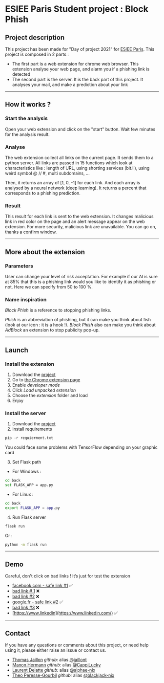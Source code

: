 

# ESIEE Paris Student project : Block Phish

## Project description

This project has been made for "Day of project 2021" for [ESIEE Paris](https://www.esiee.fr/). This project is composed in 2 parts : 

- The first part is a web extension for chrome web browser. This extension analyse your web page, and alarm you if a phishing link is detected
- The second part is the server. It is the back part of this project. It analyses your mail, and make a prediction about your link

----------------------------------

## How it works ?

### Start the analysis

Open your web extension and click on the "start" button. Wait few minutes for the analysis result. 

### Analyse

The web extension collect all links on the current page. It sends them to a python server. All links are passed in 15 functions which look at characteristics like : length of URL, using shorting services (bit.li), using weird symbol @ // #, multi subdomains, ...

Then, it returns an array of [1, 0, -1] for each link. And each array is analysed by a neural network (deep learning). It returns a percent that corresponds to a phishing prediction. 

### Result

This result for each link is sent to the web extension. It changes malicious link in red color on the page and an alert message appear on the web extension. For more security, malicious link are unavailable. You can go on, thanks a confirm window. 

-----------------

## More about the extension

### Parameters

User can change your level of risk acceptation. For example if our AI is sure at 85% that this is a phishing link would you like to identify it as phishing or not. Here we can specify from 50 to 100 %.

### Name inspiration

*Block Phish* is a reference to stopping phishing links. 

*Phish* is an abbreviation of phishing, but it can make you think about fish (look at our icon : it is a hook !). 
*Block Phish* also can make you think about *AdBlock* an extension to stop publicity pop-up. 

----------------------------------

## Launch

### Install the extension

1. Download the [project](https://github.com/alphae-nix/projetE3/archive/refs/heads/main.zip)
2. Go to [the Chrome extension page](chrome://extensions)
3. Enable *developer mode*
4. Click *Load unpacked extension*
5. Choose the *extension* folder and load
6. Enjoy

### Install the server

1. Download the [project](https://github.com/alphae-nix/projetE3/archive/refs/heads/main.zip)
2. Install requirements

  ```python
  pip -r requierment.txt
  ```

  You could face some problems with TensorFlow depending on your graphic card

3. Set Flask path 

  - For Windows : 

  ```bash
  cd back
  set FLASK_APP = app.py
  ```

  - For Linux :

  ```bash
  cd back
  export FLASK_APP = app.py
  ```

4. Run Flask server

  ```bash
  flask run
  ```

  Or :

  ```bash
  python -m flask run
  ```

----

## Demo

Careful, don't click on bad links ! It’s just for test the extension

- [facebook.com  - safe link #1](https://www.facebook.com/) ✅
- [bad link # 1](**http://kotulin.com.pl/Vbd52c403b2hefg96/?eby=usa&mur=bWFya2FsbGVuMkBjZW50dXJ5bGluay5uZXQmessage-id:**) ❌
- [bad link #2](https://pay116-olx.info) ❌
- [google.fr - safe link #2](https://www.google.fr/) ✅
- [bad link #3](https://ipkobiznes.cc/auth/login/) ❌
- [https://www.linkedin](https://www.linkedin.com/) ✅

----------------------------------

## Contact

If you have any questions or comments about this project, or need help using it, please either raise an issue or contact us.

- [Thomas Jaillon](mailto:thomas.jaillon@edu.esiee.fr) *github:* alias [@jaillont](https://github.com/jaillont)
- [Manon Hermann](mailto:manon.hermann@edu.esiee.fr) *github:* alias [@CappiLucky](https://github.com/CappiLucky)
- [Laurent Delatte](mailto:laurent.delatte@edu.esiee.fr) *github:* alias [@alphae-nix](https://github.com/alphae-nix)
- [Theo Peresse-Gourbil](mailto:theo.peresse-gourbil@edu.esiee.fr) *github:* alias [@blackjack-nix](https://github.com/blackjack-nix)


